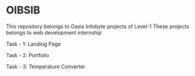 # OIBSIB

This repository belongs to Oasis Infobyte projects of Level-1
These projects belongs to web development internship

Task - 1: Landing Page

Task - 2: Portfolio

Task - 3: Temperature Converter
